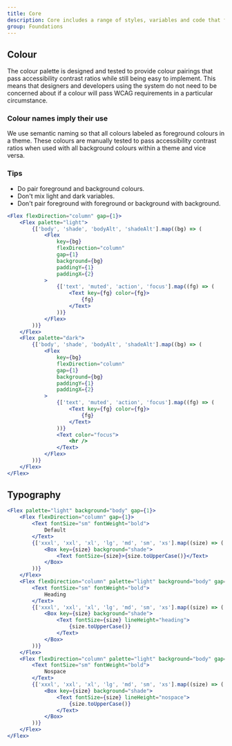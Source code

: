 ```yaml
---
title: Core
description: Core includes a range of styles, variables and code that form the foundation of how the Design System works, including colour, typography and spacing.
group: Foundations
---
```


## Colour

The colour palette is designed and tested to provide colour pairings that pass accessibility contrast ratios while still being easy to implement. This means that designers and developers using the system do not need to be concerned about if a colour will pass WCAG requirements in a particular circumstance.

### Colour names imply their use

We use semantic naming so that all colours labeled as foreground colours in a theme. These colours are manually tested to pass accessibility contrast ratios when used with all background colours within a theme and vice versa.

### Tips

- Do pair foreground and background colours.
- Don't mix light and dark variables.
- Don't pair foreground with foreground or background with background.

```jsx live
<Flex flexDirection="column" gap={1}>
	<Flex palette="light">
		{['body', 'shade', 'bodyAlt', 'shadeAlt'].map((bg) => (
			<Flex
				key={bg}
				flexDirection="column"
				gap={1}
				background={bg}
				paddingY={1}
				paddingX={2}
			>
				{['text', 'muted', 'action', 'focus'].map((fg) => (
					<Text key={fg} color={fg}>
						{fg}
					</Text>
				))}
			</Flex>
		))}
	</Flex>
	<Flex palette="dark">
		{['body', 'shade', 'bodyAlt', 'shadeAlt'].map((bg) => (
			<Flex
				key={bg}
				flexDirection="column"
				gap={1}
				background={bg}
				paddingY={1}
				paddingX={2}
			>
				{['text', 'muted', 'action', 'focus'].map((fg) => (
					<Text key={fg} color={fg}>
						{fg}
					</Text>
				))}
				<Text color="focus">
					<hr />
				</Text>
			</Flex>
		))}
	</Flex>
</Flex>
```

## Typography

```jsx live
<Flex palette="light" background="body" gap={1}>
	<Flex flexDirection="column" gap={1}>
		<Text fontSize="sm" fontWeight="bold">
			Default
		</Text>
		{['xxxl', 'xxl', 'xl', 'lg', 'md', 'sm', 'xs'].map((size) => (
			<Box key={size} background="shade">
				<Text fontSize={size}>{size.toUpperCase()}</Text>
			</Box>
		))}
	</Flex>
	<Flex flexDirection="column" palette="light" background="body" gap={1}>
		<Text fontSize="sm" fontWeight="bold">
			Heading
		</Text>
		{['xxxl', 'xxl', 'xl', 'lg', 'md', 'sm', 'xs'].map((size) => (
			<Box key={size} background="shade">
				<Text fontSize={size} lineHeight="heading">
					{size.toUpperCase()}
				</Text>
			</Box>
		))}
	</Flex>
	<Flex flexDirection="column" palette="light" background="body" gap={1}>
		<Text fontSize="sm" fontWeight="bold">
			Nospace
		</Text>
		{['xxxl', 'xxl', 'xl', 'lg', 'md', 'sm', 'xs'].map((size) => (
			<Box key={size} background="shade">
				<Text fontSize={size} lineHeight="nospace">
					{size.toUpperCase()}
				</Text>
			</Box>
		))}
	</Flex>
</Flex>
```
